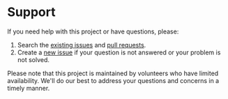 # Support

If you need help with this project or have questions, please:

1. Search the [existing issues](https://github.com/JamesonRGrieve/ClientFramework/issues) and [pull requests](https://github.com/JamesonRGrieve/ClientFramework/pulls).
2. Create a [new issue](https://github.com/JamesonRGrieve/ClientFramework/issues/new) if your question is not answered or your problem is not solved.

Please note that this project is maintained by volunteers who have limited availability. We'll do our best to address your questions and concerns in a timely manner.

